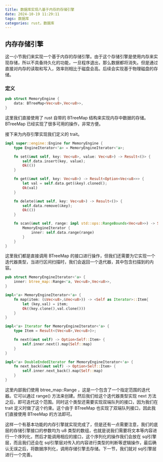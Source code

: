 ```yaml
---
title: 数据库实现八基于内存的存储引擎
date: 2024-10-19 11:29:11
tags: 数据库
categories: rust，数据库
---
```

## 内存存储引擎
这一小节我们来实现一个基于内存的存储引擎。由于这个存储引擎是使用内存来实现存储，所以不具备持久化的功能，一旦程序退出，那么数据都将消失。但是通过直接对内存的读取和写入，效率则相比于磁盘会高。后续会实现基于物理磁盘的存储。

### 定义
```rust
pub struct MemoryEngine {
    data: BTreeMap<Vec<u8>,Vec<u8>>,
}
```
这里我们直接使用了 rust 自带的 BTreeMap 结构来实现内存中数据的存储。BTreeMap 已经实现了很多可用的操作，非常方便。

接下来为内存引擎实现我们定义的 trait。
```rust
impl super::engine::Engine for MemoryEngine {
    type EngineIterator<'a> = MemoryEngineIterator<'a>;

    fn set(&mut self, key: Vec<u8>, value: Vec<u8>) -> Result<()> {
        self.data.insert(key, value);
        Ok(())
    }

    fn get(&mut self, key: Vec<u8>) -> Result<Option<Vec<u8>>> {
        let val = self.data.get(&key).cloned();
        Ok(val)
    }

    fn delete(&mut self, key: Vec<u8>) -> Result<()> {
        self.data.remove(&key);
        Ok(())
    }

    fn scan(&mut self, range: impl std::ops::RangeBounds<Vec<u8>>) -> Self::EngineIterator<'_> {
        MemoryEngineIterator {
            inner: self.data.range(range)
        }
    }
}
```
这里我们都是直接调用 BTreeMap 的接口进行操作，但我们还需要为它实现一个迭代器类型，当进行区间扫描时，我们会返回一个迭代器，其中包含扫描到的内容。
```rust
pub struct MemoryEngineIterator<'a> {
    inner: btree_map::Range<'a, Vec<u8>,Vec<u8>>,
}

impl<'a> MemoryEngineIterator<'a> {
    fn map(item: (&Vec<u8>,&Vec<u8>)) -> <Self as Iterator>::Item{
        let (key,val) = item;
        Ok((key.clone(),val.clone()))
    }
}

impl<'a> Iterator for MemoryEngineIterator<'a> {
    type Item = Result<(Vec<u8>,Vec<u8>)>;

    fn next(&mut self) -> Option<Self::Item> {
        self.inner.next().map(Self::map)
    }
}

impl<'a> DoubleEndedIterator for MemoryEngineIterator<'a> {
    fn next_back(&mut self) -> Option<Self::Item> {
        self.inner.next_back().map(Self::map)
    }
}
```
这里内部我们使用 btree_map::Range ，这是一个包含了一个指定范围的迭代器。它可以通过 range() 方法来创建。然后我们给这个迭代器类型实现 next 方法之后，即可迭代这个范围。同时这个类型还需要实现双端队列的接口，因为我们在 trait 定义时做了这个约束。这个由于 BTreeMap 也实现了双端队列接口，因此我们直接使用 BTreeMap 的方法即可。

这样一个有基本功能的内存引擎就实现完成了，但是还有一点需要注意，我们的底层的存储引擎接口的参数均为 u8 类型的数组，也就是说我们需要将文本等内容进行一个序列化，然后才能调用相应的接口，这个序列化的操作我们会放在 sql引擎层，而且我们还会在 sql引擎层对传入的内容进行类型的判断等逻辑操作，最后确认无误之后，将数据序列化，调用存储引擎去存储。下一节，我们就对 sql引擎层进行一个完善。